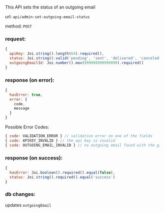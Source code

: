 This API sets the status of an outgoing email

url: `api/admin-set-outgoing-email-status`

method: `POST`

### request: 
```js
{
  apiKey: Joi.string().length(64).required(),
  status: Joi.string().valid('pending', 'sent', 'delivered', 'canceled').required(),
  outgoingEmailId: Joi.number().max(999999999999999).required()
}
```

### response (on error):
```js
{
  hasError: true,
  error: {
    code,
    message
  }
}
```

Possible Error Codes:
```js
{ code: VALIDATION_ERROR } // validation error on one of the fields
{ code: APIKEY_INVALID } // the api key is invalid
{ code: OUTGOING_EMAIL_INVALID } // no outgoing email found with the given ID
```

### response (on success):
```js
{
  hasError: Joi.boolean().required().equal(false),
  status: Joi.string().required().equal('success')
}
```

### db changes:
updates `outgoingEmail`